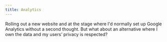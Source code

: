 ```yaml
---
title: Analytics
---
```


Rolling out a new website and at the stage where I'd normally set up Google Analytics without a second thought. But what about an alternative where I own the data and my users&#x2019; privacy is respected?
